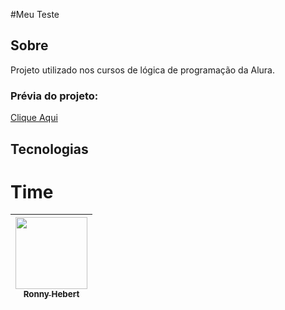 #Meu Teste

## Sobre
Projeto utilizado nos cursos de lógica de programação da Alura.
### Prévia do projeto:
 [Clique Aqui](https://portfolio-smoky-tau-25.vercel.app/target="_blank")

## Tecnologias
<div>
<a <img loading="lazy" src="https://img.shields.io/badge/YouTube-FF0000?style=for-the-badge&logo=youtube&logoColor=white" target="_blank"></a>
<a <img loading="lazy" src="https://img.shields.io/badge/-Instagram-%23E4405F?style=for-the-badge&logo=instagram&logoColor=white" target="_blank"></a>
<a <img loading="lazy" src="https://img.shields.io/badge/Twitch-9146FF?style=for-the-badge&logo=twitch&logoColor=white" target="_blank"></a>
</div>

# Time
| [<img loading="lazy" src="https://avatars.githubusercontent.com/u/61034508?v=4?v=4" width=115><br><sub>Ronny Hebert</sub>](https://github.com/SrHebert) |
| :---: |
 
